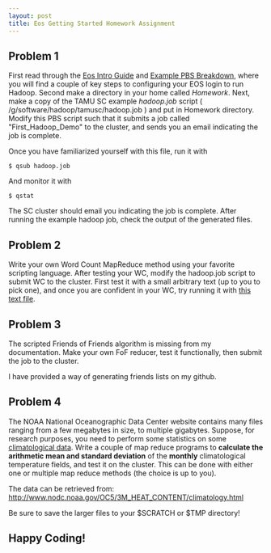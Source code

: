```yaml
---
layout: post
title: Eos Getting Started Homework Assignment
---
```


## Problem 1
First read through the [Eos Intro Guide](../22/EOS-Intro.html "The trick is in the Gotchas") and [Example PBS Breakdown](../22/pbs-breakdown.html), where you will find a couple of key steps to configuring your EOS login to run Hadoop. Second make a directory in your home called *Homework*. Next, make a copy of the TAMU SC example *hadoop.job* script ( /g/software/hadoop/tamusc/hadoop.job ) and put in Homework directory. Modify this PBS script such that it submits a job called "First_Hadoop_Demo" to the cluster, and sends you an email indicating the job is complete.

Once you have familiarized yourself with this file, run it with

```
$ qsub hadoop.job
```

And monitor it with 

```
$ qstat
```

The SC cluster should email you indicating the job is complete. After running the example hadoop job, check the output of the generated files.

## Problem 2
Write your own Word Count MapReduce method using your favorite scripting language. After testing your WC, modify the hadoop.job script to submit WC to the cluster. First test it with a small arbitrary text (up to you to pick one), and once you are confident in your WC, try running it with [this text file](http://www.gutenberg.org/files/1661/1661.txt).


## Problem 3
The scripted Friends of Friends algorithm is missing from my documentation. Make your own FoF reducer, test it functionally, then submit the job to the cluster.

I have provided a way of generating friends lists on my github.


## Problem 4
The NOAA National Oceanographic Data Center website contains many files ranging from a few megabytes in size, to multiple gigabytes. Suppose, for research purposes, you need to perform some statistics on some [climatological data](http://www.nodc.noaa.gov/OC5/3M_HEAT_CONTENT/climatology.html). Write a couple of map reduce programs to **calculate the arithmetic mean and standard deviation** of the **monthly** climatological temperature fields, and test it on the cluster. This can be done with either one or multiple map reduce methods (the choice is up to you).


The data can be retrieved from: http://www.nodc.noaa.gov/OC5/3M_HEAT_CONTENT/climatology.html 

Be sure to save the larger files to your $SCRATCH or $TMP directory!



## Happy Coding!
